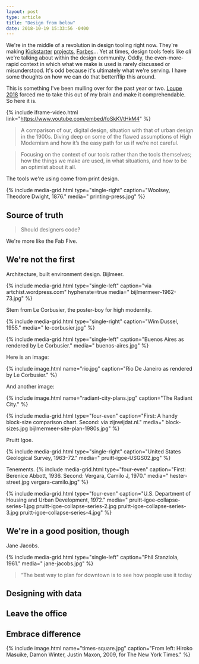 ```yaml
---
layout: post
type: article
title: "Design from below"
date: 2018-10-19 15:33:56 -0400
---
```


We're in the middle of a revolution in design tooling right now. They're making [Kickstarter]() [projects](), [Forbes]()... Yet at times, design tools feels like _all_ we're talking about within the design community. Oddly, the even-more-rapid context in which what we make is used is rarely discussed or misunderstood. It's odd because it's ultimately what we're serving. I have some thoughts on how we can do that better/flip this around.

This is something I've been mulling over for the past year or two. [Loupe 2018]() forced me to take this out of my brain and make it comprehendable. So here it is.

{% include iframe-video.html link="https://www.youtube.com/embed/foSkKVtHkM4" %}

> A comparison of our, digital design, situation with that of urban design in the 1900s. Diving deep on some of the flawed assumptions of High Modernism and how it’s the easy path for us if we’re not careful.

> Focusing on the context of our tools rather than the tools themselves; how the things we make are used, in what situations, and how to be an optimist about it all.

<!-- ## The print-design dichotomy -->

The tools we're using come from print design.

{% include media-grid.html
  type="single-right"
  caption="Woolsey, Theodore Dwight, 1876."
  media="
  printing-press.jpg" %}

## Source of truth

> Should designers code?

We're more like the Fab Five.

## We're not the first

Architecture, built environment design. Bijlmeer.

{% include media-grid.html
  type="single-left"
  caption="via artchist.wordpress.com"
  hyphenate=true
  media="
  bijlmermeer-1962-73.jpg" %}

<!-- https://artchist.wordpress.com/2016/02/17/bijlmer-neighbourhood-in-amsterdam/#jp-carousel-871 -->

Stem from Le Corbusier, the poster-boy for high modernity.

{% include media-grid.html
  type="single-right"
  caption="Wim Dussel, 1955."
  media="
  le-corbusier.jpg" %}

{% include media-grid.html
  type="single-left"
  caption="Buenos Aires as rendered by Le Corbusier."
  media="
  buenos-aires.jpg" %}

Here is an image:

{% include image.html name="rio.jpg" caption="Rio De Janeiro as rendered by Le Corbusier." %}

And another image:

{% include image.html name="radiant-city-plans.jpg" caption="The Radiant City." %}

{% include media-grid.html
  type="four-even"
  caption="First: A handy block-size comparison chart. Second: via zijnwijdat.nl."
  media="
  block-sizes.jpg
  bijlmermeer-site-plan-1980s.jpg" %}

Pruitt Igoe.

{% include media-grid.html
  type="single-right"
  caption="United States Geological Survey, 1963–72."
  media="
  pruitt-igoe-USGS02.jpg" %}

Tenements.
{% include media-grid.html
  type="four-even"
  caption="First: Berenice Abbott, 1936. Second: Vergara, Camilo J, 1970."
  media="
  hester-street.jpg
  vergara-camilo.jpg" %}

{% include media-grid.html
  type="four-even"
  caption="U.S. Department of Housing and Urban Development, 1972."
  media="
  pruitt-igoe-collapse-series-1.jpg
  pruitt-igoe-collapse-series-2.jpg
  pruitt-igoe-collapse-series-3.jpg
  pruitt-igoe-collapse-series-4.jpg" %}

## We're in a good position, though

Jane Jacobs.

{% include media-grid.html
  type="single-left"
  caption="Phil Stanziola, 1961."
  media="
  jane-jacobs.jpg" %}

> “The best way to plan for downtown is to see how people use it today

## Designing with data

## Leave the office

## Embrace difference

{% include image.html name="times-square.jpg" caption="From left: Hiroko Masuike, Damon Winter, Justin Maxon, 2009, for The New York Times." %}
